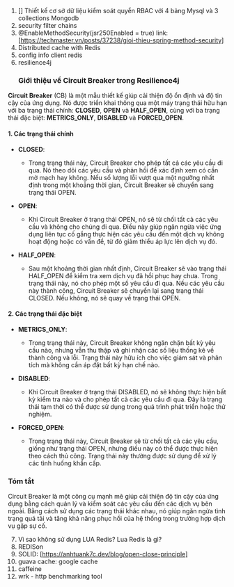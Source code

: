 1. [] Thiết kế cơ sở dữ liệu kiểm soát quyền RBAC với 4 bảng Mysql và 3 collections Mongodb
2. security filter chains
3. @EnableMethodSecurity(jsr250Enabled = true) link:[https://techmaster.vn/posts/37238/gioi-thieu-spring-method-security]
4. Distributed cache with Redis
5. config info client redis
6. resilience4j
   ### Giới thiệu về Circuit Breaker trong Resilience4j

**Circuit Breaker** (CB) là một mẫu thiết kế giúp cải thiện độ ổn định và độ tin cậy của ứng dụng. Nó được triển khai thông qua một máy trạng thái hữu hạn với ba trạng thái chính: **CLOSED**, **OPEN** và **HALF_OPEN**, cùng với ba trạng thái đặc biệt: **METRICS_ONLY**, **DISABLED** và **FORCED_OPEN**.

#### 1. **Các trạng thái chính**

- **CLOSED**:

  - Trong trạng thái này, Circuit Breaker cho phép tất cả các yêu cầu đi qua. Nó theo dõi các yêu cầu và phản hồi để xác định xem có cần mở mạch hay không. Nếu số lượng lỗi vượt qua một ngưỡng nhất định trong một khoảng thời gian, Circuit Breaker sẽ chuyển sang trạng thái OPEN.

- **OPEN**:

  - Khi Circuit Breaker ở trạng thái OPEN, nó sẽ từ chối tất cả các yêu cầu và không cho chúng đi qua. Điều này giúp ngăn ngừa việc ứng dụng liên tục cố gắng thực hiện các yêu cầu đến một dịch vụ không hoạt động hoặc có vấn đề, từ đó giảm thiểu áp lực lên dịch vụ đó.

- **HALF_OPEN**:
  - Sau một khoảng thời gian nhất định, Circuit Breaker sẽ vào trạng thái HALF_OPEN để kiểm tra xem dịch vụ đã hồi phục hay chưa. Trong trạng thái này, nó cho phép một số yêu cầu đi qua. Nếu các yêu cầu này thành công, Circuit Breaker sẽ chuyển lại sang trạng thái CLOSED. Nếu không, nó sẽ quay về trạng thái OPEN.

#### 2. **Các trạng thái đặc biệt**

- **METRICS_ONLY**:

  - Trong trạng thái này, Circuit Breaker không ngăn chặn bất kỳ yêu cầu nào, nhưng vẫn thu thập và ghi nhận các số liệu thống kê về thành công và lỗi. Trạng thái này hữu ích cho việc giám sát và phân tích mà không cần áp đặt bất kỳ hạn chế nào.

- **DISABLED**:

  - Khi Circuit Breaker ở trạng thái DISABLED, nó sẽ không thực hiện bất kỳ kiểm tra nào và cho phép tất cả các yêu cầu đi qua. Đây là trạng thái tạm thời có thể được sử dụng trong quá trình phát triển hoặc thử nghiệm.

- **FORCED_OPEN**:
  - Trong trạng thái này, Circuit Breaker sẽ từ chối tất cả các yêu cầu, giống như trạng thái OPEN, nhưng điều này có thể được thực hiện theo cách thủ công. Trạng thái này thường được sử dụng để xử lý các tình huống khẩn cấp.

### Tóm tắt

Circuit Breaker là một công cụ mạnh mẽ giúp cải thiện độ tin cậy của ứng dụng bằng cách quản lý và kiểm soát các yêu cầu đến các dịch vụ bên ngoài. Bằng cách sử dụng các trạng thái khác nhau, nó giúp ngăn ngừa tình trạng quá tải và tăng khả năng phục hồi của hệ thống trong trường hợp dịch vụ gặp sự cố.

7. Vì sao không sử dụng LUA Redis? Lua Redis là gì?
8. REDISon
9. SOLID: [https://anhtuank7c.dev/blog/open-close-principle]
10. guava cache: google cache
11. caffeine
12. wrk - http benchmarking tool
